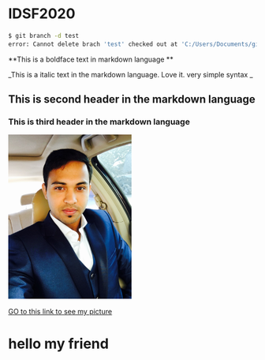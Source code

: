 # IDSF2020

```bash
$ git branch -d test
error: Cannot delete brach 'test' checked out at 'C:/Users/Documents/git/IDS2020F/IDSF2020/README.md'
```

**This is a boldface text in markdown language **

_This is a italic text in the markdown language. Love it. very simple syntax _

## This is second header in the markdown language

### This is third header in the markdown language

[<img src="rakib.jpg" width="250"/>](rakib.jpg)

[GO to this link to see my picture ](rakib.jpg)

<h1> hello my friend </h1>
